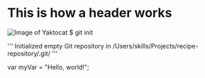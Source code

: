 # <h1> This is how a header works
![Image of Yaktocat](https://octodex.github.com/images/yaktocat.png)
$ git init

'''
Initialized empty Git repository in /Users/skills/Projects/recipe-repository/.git/
'''


var myVar = "Hello, world!";
